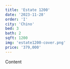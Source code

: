 ```yaml
---
title: 'Estate 1200'
date: '2023-11-28'
order: 'I'
city: 'Chino'
bed: 3
bath: 2
sqft: 1200
img: 'estate1200-cover.png'
price: '379,000'
---
```


Content
